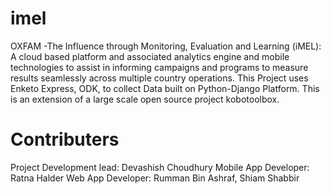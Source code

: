 # imel
OXFAM -The Influence through Monitoring, Evaluation and Learning (iMEL):
A cloud based platform and associated analytics engine and mobile technologies to assist 
in informing campaigns and programs to measure results seamlessly across multiple country operations.
This Project uses Enketo Express, ODK, to collect Data built on Python-Django Platform.
This is an extension of a large scale open source project kobotoolbox.

Contributers
=============================================
Project Development lead: Devashish Choudhury
Mobile App Developer: Ratna Halder
Web App Developer: Rumman Bin Ashraf, Shiam Shabbir
